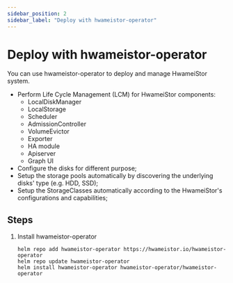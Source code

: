 ```yaml
---
sidebar_position: 2
sidebar_label: "Deploy with hwameistor-operator"
---
```


# Deploy with hwameistor-operator

You can use hwameistor-operator to deploy and manage HwameiStor system.

- Perform Life Cycle Management (LCM) for HwameiStor components:
    - LocalDiskManager
    - LocalStorage
    - Scheduler
    - AdmissionController
    - VolumeEvictor
    - Exporter
    - HA module
    - Apiserver
    - Graph UI
- Configure the disks for different purpose;
- Setup the storage pools automatically by discovering the underlying disks' type (e.g. HDD, SSD);
- Setup the StorageClasses automatically according to the HwameiStor's configurations and capabilities;

## Steps

1. Install hwameistor-operator

   ```console
   helm repo add hwameistor-operator https://hwameistor.io/hwameistor-operator
   helm repo update hwameistor-operator
   helm install hwameistor-operator hwameistor-operator/hwameistor-operator
   ```
